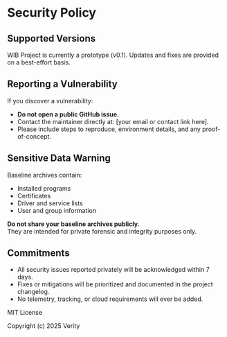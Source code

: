 # Security Policy

## Supported Versions
WIB Project is currently a prototype (v0.1). Updates and fixes are provided on a best-effort basis.

## Reporting a Vulnerability
If you discover a vulnerability:
- **Do not open a public GitHub issue.**
- Contact the maintainer directly at: [your email or contact link here].
- Please include steps to reproduce, environment details, and any proof-of-concept.

## Sensitive Data Warning
Baseline archives contain:
- Installed programs
- Certificates
- Driver and service lists
- User and group information

**Do not share your baseline archives publicly.**  
They are intended for private forensic and integrity purposes only.

## Commitments
- All security issues reported privately will be acknowledged within 7 days.
- Fixes or mitigations will be prioritized and documented in the project changelog.
- No telemetry, tracking, or cloud requirements will ever be added.






MIT License

Copyright (c) 2025 Verity